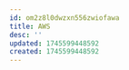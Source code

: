 ```yaml
---
id: om2z8l0dwzxn556zwiofawa
title: AWS
desc: ''
updated: 1745599448592
created: 1745599448592
---
```

